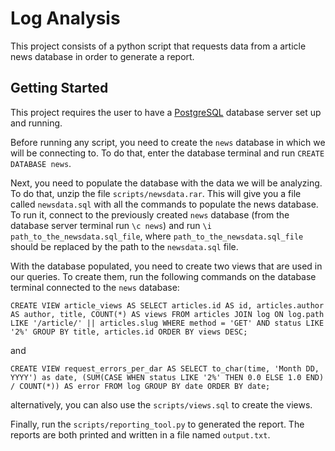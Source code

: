 # Log Analysis

This project consists of a python script that requests data from a article news database in order to generate a report.

## Getting Started

This project requires the user to have a [PostgreSQL](https://www.postgresql.org/) database server set up and running.

Before running any script, you need to create the `news` database in which we will be connecting to. To do that, enter the database terminal and run `CREATE DATABASE news`.

Next, you need to populate the database with the data we will be analyzing. To do that, unzip the file `scripts/newsdata.rar`. This will give you a file called `newsdata.sql` with all the commands to populate the news database. To run it, connect to the previously created `news` database (from the database server terminal run `\c news`) and run `\i path_to_the_newsdata.sql_file`, where `path_to_the_newsdata.sql_file` should be replaced by the path to the `newsdata.sql` file.

With the database populated, you need to create two views that are used in our queries. To create them, run the following commands on the database terminal connected to the `news` database:

`CREATE VIEW article_views AS
    SELECT articles.id AS id,
           articles.author AS author,
           title,
           COUNT(*) AS views
    FROM articles
        JOIN log ON log.path LIKE '/article/' || articles.slug
    WHERE method = 'GET'
          AND status LIKE '2%'
    GROUP BY title,
             articles.id
    ORDER BY views DESC;`

and

`CREATE VIEW request_errors_per_dar AS
    SELECT to_char(time, 'Month DD, YYYY') as date,
           (SUM(CASE WHEN status LIKE '2%' THEN 0.0 ELSE 1.0 END) / COUNT(*)) AS error
    FROM log
    GROUP BY date
    ORDER BY date;`

alternatively, you can also use the `scripts/views.sql` to create the views.

Finally, run the `scripts/reporting_tool.py` to generated the report. The reports are both printed and written in a file named `output.txt`.

